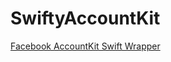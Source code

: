 # SwiftyAccountKit
<a href='https://medium.com/@maximbilan/ios-accountkit-from-facebook-6b1d94db6d74'>Facebook AccountKit Swift Wrapper</a>

